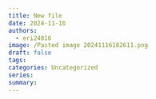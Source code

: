 ```yaml
---
title: New file
date: 2024-11-16
authors:
  - eri24816
image: /Pasted image 20241116182611.png
draft: false
tags: 
categories: Uncategorized
series: 
summary:
---
```

